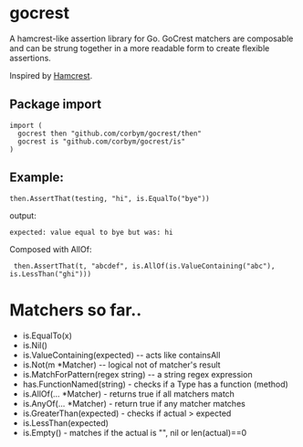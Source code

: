 # gocrest

A hamcrest-like assertion library for Go. GoCrest matchers are composable and
can be strung together in a more readable form to create flexible assertions. 

Inspired by [Hamcrest](https://github.com/hamcrest). 

## Package import

```
import (
  gocrest then "github.com/corbym/gocrest/then"
  gocrest is "github.com/corbym/gocrest/is"
)
```

## Example:
```
then.AssertThat(testing, "hi", is.EqualTo("bye"))
```

output:

```
expected: value equal to bye but was: hi
```

Composed with AllOf:

``` then.AssertThat(t, "abcdef", is.AllOf(is.ValueContaining("abc"), is.LessThan("ghi")))```

# Matchers so far..

- is.EqualTo(x)
- is.Nil()
- is.ValueContaining(expected) -- acts like containsAll
- is.Not(m *Matcher) -- logical not of matcher's result
- is.MatchForPattern(regex string) -- a string regex expression
- has.FunctionNamed(string) - checks if a Type has a function (method)
- is.AllOf(... *Matcher) - returns true if all matchers match
- is.AnyOf(... *Matcher) - return true if any matcher matches
- is.GreaterThan(expected) - checks if actual > expected
- is.LessThan(expected)
- is.Empty() - matches if the actual is "", nil or len(actual)==0